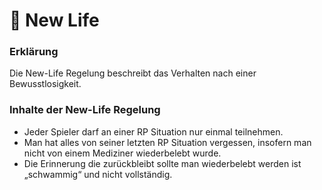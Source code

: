 # 💊 New Life

### Erklärung <a href="#0-toc-title" id="0-toc-title"></a>

Die New-Life Regelung beschreibt das Verhalten nach einer Bewusstlosigkeit.

### Inhalte der New-Life Regelung <a href="#1-toc-title" id="1-toc-title"></a>

* Jeder Spieler darf an einer RP Situation nur einmal teilnehmen.
* Man hat alles von seiner letzten RP Situation vergessen, insofern man nicht von einem Mediziner wiederbelebt wurde.
* Die Erinnerung die zurückbleibt sollte man wiederbelebt werden ist „schwammig“ und nicht vollständig.

